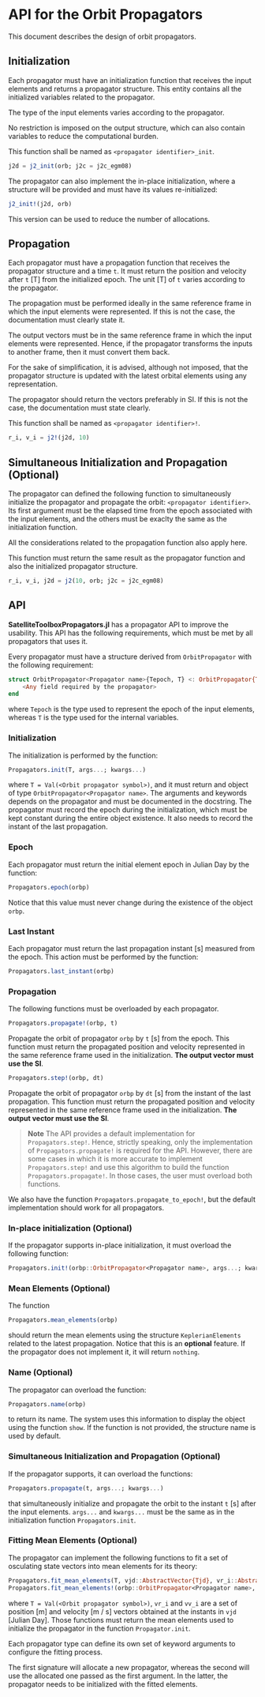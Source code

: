 API for the Orbit Propagators
=============================

This document describes the design of orbit propagators.

## Initialization

Each propagator must have an initialization function that receives the input elements and
returns a propagator structure. This entity contains all the initialized variables related
to the propagator.

The type of the input elements varies according to the propagator.

No restriction is imposed on the output structure, which can also contain variables to
reduce the computational burden.

This function shall be named as `<propagator identifier>_init`.

```julia
j2d = j2_init(orb; j2c = j2c_egm08)
```

The propagator can also implement the in-place initialization, where a structure will be
provided and must have its values re-initialized:

```julia
j2_init!(j2d, orb)
```

This version can be used to reduce the number of allocations.

## Propagation

Each propagator must have a propagation function that receives the propagator structure and
a time `t`. It must return the position and velocity after `t` [T] from the initialized
epoch. The unit [T] of `t` varies according to the propagator.

The propagation must be performed ideally in the same reference frame in which the input
elements were represented. If this is not the case, the documentation must clearly state it.

The output vectors must be in the same reference frame in which the input elements were
represented. Hence, if the propagator transforms the inputs to another frame, then it must
convert them back.

For the sake of simplification, it is advised, although not imposed, that the propagator
structure is updated with the latest orbital elements using any representation.

The propagator should return the vectors preferably in SI. If this is not the case, the
documentation must state clearly.

This function shall be named as `<propagator identifier>!`.

```julia
r_i, v_i = j2!(j2d, 10)
```

## Simultaneous Initialization and Propagation (Optional)

The propagator can defined the following function to simultaneously initialize the
propagator and propagate the orbit: `<propagator identifier>`. Its first argument must be
the elapsed time from the epoch associated with the input elements, and the others must be
exaclty the same as the initialization function.

All the considerations related to the propagation function also apply here.

This function must return the same result as the propagator function and also the
initialized propagator structure.

```julia
r_i, v_i, j2d = j2(10, orb; j2c = j2c_egm08)
```

## API

**SatelliteToolboxPropagators.jl** has a propagator API to improve the usability. This API
has the following requirements, which must be met by all propagators that uses it.

Every propagator must have a structure derived from `OrbitPropagator` with the following
requirement:

```julia
struct OrbitPropagator<Propagator name>{Tepoch, T} <: OrbitPropagator{Tepoch, T}
    <Any field required by the propagator>
end
```

where `Tepoch` is the type used to represent the epoch of the input elements, whereas `T` is
the type used for the internal variables.

### Initialization

The initialization is performed by the function:

```julia
Propagators.init(T, args...; kwargs...)
```

where `T = Val(<Orbit propagator symbol>)`, and it must return and object of type
`OrbitPropagator<Propagator name>`. The arguments and keywords depends on the propagator and
must be documented in the docstring. The propagator must record the epoch during the
initialization, which must be kept constant during the entire object existence. It also
needs to record the instant of the last propagation.

### Epoch

Each propagator must return the initial element epoch in Julian Day by the function:

```julia
Propagators.epoch(orbp)
```

Notice that this value must never change during the existence of the object `orbp`.

### Last Instant

Each propagator must return the last propagation instant [s] measured from the epoch. This
action must be performed by the function:

```julia
Propagators.last_instant(orbp)
```

### Propagation

The following functions must be overloaded by each propagator.

```julia
Propagators.propagate!(orbp, t)
```

Propagate the orbit of propagator `orbp` by `t` [s] from the epoch. This function must
return the propagated position and velocity represented in the same reference frame used in
the initialization. **The output vector must use the SI**.

```julia
Propagators.step!(orbp, dt)
```

Propagate the orbit of propagator `orbp` by `dt` [s] from the instant of the last
propagation. This function must return the propagated position and velocity represented in
the same reference frame used in the initialization. **The output vector must use the SI**.

> **Note**
> The API provides a default implementation for `Propagators.step!`. Hence, strictly
> speaking, only the implementation of `Propagators.propagate!` is required for the API.
> However, there are some cases in which it is more accurate to implement
> `Propagators.step!` and use this algorithm to build the function `Propagators.propagate!`.
> In those cases, the user must overload both functions.

We also have the function `Propagators.propagate_to_epoch!`, but the default implementation
should work for all propagators.

### In-place initialization (Optional)

If the propagator supports in-place initialization, it must overload the following function:

```julia
Propagators.init!(orbp::OrbitPropagator<Propagator name>, args...; kwargs...)
```

### Mean Elements (Optional)

The function

```julia
Propagators.mean_elements(orbp)
```

should return the mean elements using the structure `KeplerianElements` related to the
latest propagation. Notice that this is an **optional** feature. If the propagator does not
implement it, it will return `nothing`.

### Name (Optional)

The propagator can overload the function:

```julia
Propagators.name(orbp)
```

to return its name. The system uses this information to display the object using the
function `show`. If the function is not provided, the structure name is used by default.

### Simultaneous Initialization and Propagation (Optional)

If the propagator supports, it can overload the functions:

```julia
Propagators.propagate(t, args...; kwargs...)
```

that simultaneously initialize and propagate the orbit to the instant `t` [s] after the
input elements. `args...` and `kwargs...` must be the same as in the initialization function
`Propagators.init`.

### Fitting Mean Elements (Optional)

The propagator can implement the following functions to fit a set of osculating state
vectors into mean elements for its theory:

```julia
Propagators.fit_mean_elements(T, vjd::AbstractVector{Tjd}, vr_i::AbstractVector{Tv}, vv_i::AbstractVector{Tv}; kwargs...) where {Tjd<:Number, Tv<:AbstractVector}
Propagators.fit_mean_elements!(orbp::OrbitPropagator<Propagator name>, vjd::AbstractVector{Tjd}, vr_i::AbstractVector{Tv}, vv_i::AbstractVector{Tv}; kwargs...) where {Tjd<:Number, Tv<:AbstractVector}
```

where `T = Val(<Orbit propagator symbol>)`, `vr_i` and `vv_i` are a set of position [m] and
velocity [m / s] vectors obtained at the instants in `vjd` [Julian Day]. Those functions
must return the mean elements used to initialize the propagator in the function
`Propagator.init`.

Each propagator type can define its own set of keyword arguments to configure the fitting
process.

The first signature will allocate a new propagator, whereas the second will use the
allocated one passed as the first argument. In the latter, the propagator needs to be
initialized with the fitted elements.
